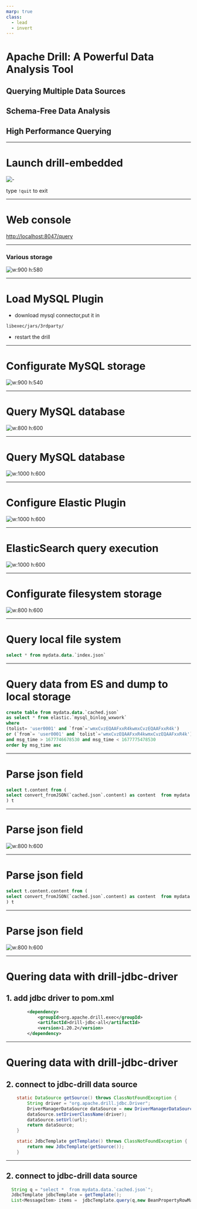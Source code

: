 ```yaml
---
marp: true
class:
  - lead
  - invert
---
```


# Apache Drill: A Powerful Data Analysis Tool

## Querying Multiple Data Sources
## Schema-Free Data Analysis
## High Performance Querying



---
# Launch drill-embedded

![-](https://cdn.jsdelivr.net/gh/xurenlu/bed/resource/5e/5e61edcac5d588cca0c68165e04435ac.png)

type `!quit` to exit

---
# Web console

[http://localhost:8047/query](http://localhost:8047/query)


---
### Various storage 
![w:900 h:580](https://cdn.jsdelivr.net/gh/xurenlu/bed/resource/e9/e9f0b887a25d5ee8b4701873003d051b.png)

---
# Load MySQL Plugin

- download mysql connector,put it in 
```
libexec/jars/3rdparty/
```
- restart the drill

---

# Configurate MySQL storage

![w:900 h:540](https://cdn.jsdelivr.net/gh/xurenlu/bed/resource/72/729aa01691da711cabb6ae2ed48ae7bf.png)

---


# Query MySQL database

![w:800 h:600](https://cdn.jsdelivr.net/gh/xurenlu/bed/resource/ea/eac700404e145e7a85c256c98b1f9555.png)

---

# Query MySQL database

![w:1000 h:600](https://cdn.jsdelivr.net/gh/xurenlu/bed/resource/c1/c12886e4c2234d36f065cf3cb3872210.png)


---

# Configure Elastic Plugin

![w:1000 h:600](https://cdn.jsdelivr.net/gh/xurenlu/bed/resource/cb/cb0a3d998dbcc6f93c6e740e6cb0aac1.png)

---

# ElasticSearch query execution

![w:1000 h:600](https://cdn.jsdelivr.net/gh/xurenlu/bed/resource/74/74eed521c4fe3467634ef0e4d2964a19.png)

---

# Configurate filesystem storage

![w:800 h:600](https://cdn.jsdelivr.net/gh/xurenlu/bed/resource/9b/9b27c50afeec107227e33b270537466a.png)

---
# Query local file system

```SQL
select * from mydata.data.`index.json`
```


---

# Query data from ES and dump to local storage

```SQL
create table from mydata.data.`cached.json`
as select * from elastic.`mysql_binlog_wxwork`
where
(tolist= 'user0001' and `from`='wmxCvzEQAAFxxR4kwmxCvzEQAAFxxR4k')
or (`from`= 'user0001' and `tolist`='wmxCvzEQAAFxxR4kwmxCvzEQAAFxxR4k')
and msg_time > 1677746678530 and msg_time < 1677775478530
order by msg_time asc 
```

---

# Parse json field

```SQL
select t.content from (
select convert_fromJSON(`cached.json`.content) as content  from mydata.data.`cached.json`
) t
```
---

# Parse json field

![w:800 h:600](https://cdn.jsdelivr.net/gh/xurenlu/bed/resource/f4/f4da1e2f82d7345f9ad33bd3e53adff8.png)


---
# Parse json field 

```SQL
select t.content.content from (
select convert_fromJSON(`cached.json`.content) as content  from mydata.data.`cached.json`
) t
```

---
# Parse json field
![w:800 h:600](https://cdn.jsdelivr.net/gh/xurenlu/bed/resource/37/37b595f4ef1e1d6d362c3c761fa63a9f.png)


---
# Quering data with drill-jdbc-driver

## 1. add jdbc driver to pom.xml
```xml
        <dependency>
            <groupId>org.apache.drill.exec</groupId>
            <artifactId>drill-jdbc-all</artifactId>
            <version>1.20.2</version>
        </dependency>
```

---
# Quering data with drill-jdbc-driver

## 2. connect to jdbc-drill data source

```java
    static DataSource getSource() throws ClassNotFoundException {
        String driver = "org.apache.drill.jdbc.Driver";
        DriverManagerDataSource dataSource = new DriverManagerDataSource();
        dataSource.setDriverClassName(driver);
        dataSource.setUrl(url);
        return dataSource;
    }

    static JdbcTemplate getTemplate() throws ClassNotFoundException {
        return new JdbcTemplate(getSource());
    }
```

---

## 2. connect to jdbc-drill data source

```java
  String q = "select *  from mydata.data.`cached.json`";
  JdbcTemplate jdbcTemplate = getTemplate();
  List<MessageItem> items =  jdbcTemplate.query(q,new BeanPropertyRowMapper<>(MessageItem.class));
```
